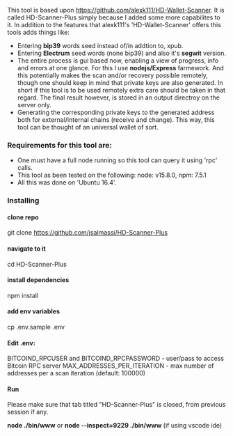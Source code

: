 This tool is based upon https://github.com/alexk111/HD-Wallet-Scanner. It is called HD-Scanner-Plus simply
 because I added some more capabilites to it. In addition to the features that alexk111's 'HD-Wallet-Scanner' offers 
 this tools adds things like:
*  Entering **bip39** words seed instead of/in addtion to, xpub.
*  Entering **Electrum** seed words (none bip39) and also it's **segwit** version.
*  The entire process is gui based now, enabling a view of progress, info and errors at one glance.
   For this I use **nodejs/Express** farmework. And this potentially makes the scan and/or recovery possible 
   remotely, though one should keep in mind that private keys are also generated. In short if this tool is 
   to be used remotely extra care should be taken in that regard. The final result however, is stored in an
   output directroy on the server only.
*  Generating the corresponding private keys to the generated address both for external/internal chains (receive and change).
   This way, this tool can be thought of an universal wallet of sort. 

### Requirements for this tool are:
 *   One must have a full node running so this tool can query it using 'rpc' calls.
 *   This tool as been tested on the following: 
      node: v15.8.0, npm: 7.5.1
 *   All this was done on 'Ubuntu 16.4'.
### Installing
#### clone repo
git clone https://github.com/jsalmassi/HD-Scanner-Plus
#### navigate to it
cd HD-Scanner-Plus

#### install dependencies
npm install

#### add env variables
cp .env.sample .env


#### Edit .env:

BITCOIND_RPCUSER and BITCOIND_RPCPASSWORD - user/pass to access Bitcoin RPC server
MAX_ADDRESSES_PER_ITERATION - max number of addresses per a scan iteration (default: 100000)

#### Run
Please make sure that tab titled "HD-Scanner-Plus" is closed, from previous session if any.

**node ./bin/www** 
or 
**node --inspect=9229 ./bin/www** (if using vscode ide)

 
